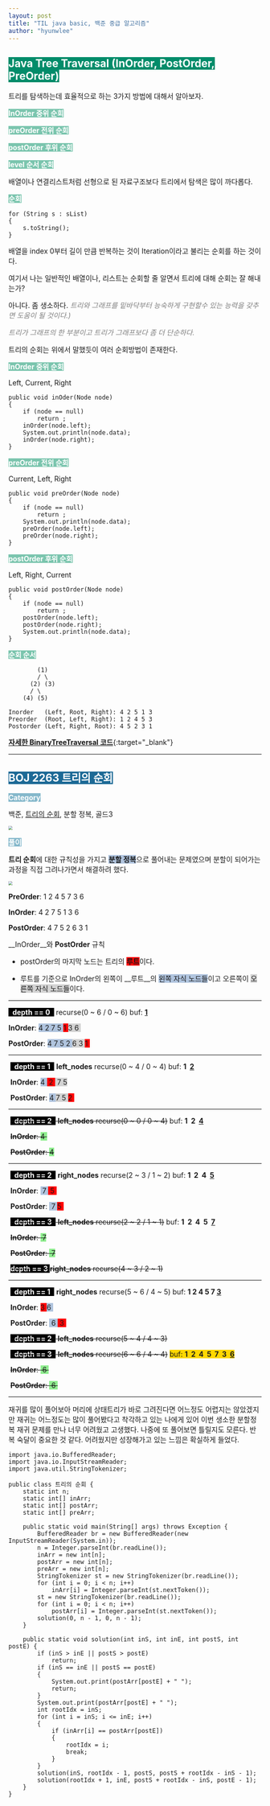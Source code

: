 ```yaml
---
layout: post
title: "TIL java basic, 백준 중급 알고리즘"
author: "hyunwlee"
---
```


## <span style="background-color:#028C6A; color:white">Java Tree Traversal (InOrder, PostOrder, PreOrder)</span>

트리를 탐색하는데 효율적으로 하는 3가지 방법에 대해서 알아보자.

<span style="background-color:#7BC5AE; color:white"><strong>InOrder 중위 순회</strong></span>

<span style="background-color:#7BC5AE; color:white"><strong>preOrder 전위 순회</strong></span>

<span style="background-color:#7BC5AE; color:white"><strong>postOrder 후위 순회</strong></span>

<span style="background-color:#7BC5AE; color:white"><strong>level 순서 순회</strong></span>

배열이나 연결리스트처럼 선형으로 된 자료구조보다 트리에서 탐색은 많이 까다롭다.

<span style="background-color:#7BC5AE; color:white"><strong> 순회</strong></span>

```
for (String s : sList)
{
	s.toString();
}
```

배열을 index 0부터 길이 만큼 반복하는 것이 Iteration이라고 불리는 순회를 하는 것이다.

여기서 나는 일반적인 배열이나, 리스트는 순회할 줄 알면서 트리에 대해 순회는 잘 해내는가?

아니다. 좀 생소하다. <span style="color:grey">_트리와 그래프를 밑바닥부터 능숙하게 구현할수 있는 능력을 갖추면 도움이 될 것이다.)_</span>

<span style="color:grey">_트리가 그래프의 한 부분이고 트리가 그래프보다 좀 더 단순하다._</span>

트리의 순회는 위에서 말했듯이 여러 순회방법이 존재한다.



<span style="background-color:#7BC5AE; color:white"><strong>InOrder 중위 순회</strong></span>

Left, Current, Right

```
public void inOder(Node node)
{
	if (node == null)
		return ;
	inOrder(node.left);
	System.out.println(node.data);
	inOrder(node.right);
}
```



<span style="background-color:#7BC5AE; color:white"><strong>preOrder 전위 순회</strong></span>

Current, Left, Right

```
public void preOrder(Node node)
{
	if (node == null)
		return ;
	System.out.println(node.data);
	preOrder(node.left);
	preOrder(node.right);
}
```



<span style="background-color:#7BC5AE; color:white"><strong>postOrder 후위 순회</strong></span>

Left, Right, Current

```
public void postOrder(Node node)
{
	if (node == null)
		return ;
	postOrder(node.left);
	postOrder(node.right);
	System.out.println(node.data);
}
```



<span style="background-color:#7BC5AE; color:white"><strong>순회 순서</strong></span>

```
        (1)
        / \
      (2) (3)
      / \
    (4) (5)

Inorder   (Left, Root, Right): 4 2 5 1 3
Preorder  (Root, Left, Right): 1 2 4 5 3
Postorder (Left, Right, Root): 4 5 2 3 1
```

[__자세한 BinaryTreeTraversal 코드__](https://github.com/hyunwlee-dev/problem-solving/blob/master/datastructure/tree/Binary_Tree_Traversal.md){:target="_blank"}

---

## <span style="background-color:#1D6A96; color:white">BOJ 2263 트리의 순회</span>

<span style="background-color:#85B8CB; color:white"><strong> Category </strong></span>

백준, [트리의 순회](https://www.acmicpc.net/problem/2263), 분할 정복, 골드3

<img src="https://github.com/hyunwlee-dev/TIL/blob/fdc991f388d5b26d47b85afe210ba42a38d95ae7/images/tree/treeTraversal.png?raw=true" style="zoom:50%;" />  



<span style="background-color:#85B8CB; color:white"><strong> 풀이 </strong></span>

<strong>트리 순회</strong>에 대한 규칙성을 가지고 <span style="background-color:lightsteelblue">__분할 정복__</span>으로 풀어내는 문제였으며 분할이 되어가는 과정을 직접 그려나가면서 해결하려 했다.



<img src="https://github.com/hyunwlee-dev/TIL/blob/258c2c2b5e58b3bbd89b8f1ff183cfb55f3d08f1/images/tree/tree5.png?raw=true" style="zoom:50%;" />

__PreOrder__:   1 2 4 5 7 3 6

__InOrder__:      4 2 7 5 1 3 6

__PostOrder__: 4 7 5 2 6 3 1



__InOrder__와 __PostOrder__ 규칙

- postOrder의 마지막 노드는 트리의 <span style="background-color:red">__루트__</span>이다.

- 루트를 기준으로 InOrder의 왼쪽이 __루트__의 <span style="background-color:lightsteelblue">왼쪽 자식 노드들</span>이고 오른쪽이 <span style="background-color:lightgray">오른쪽 자식 노드들</span>이다.

---

<span style="background-color:black; color:white">  __depth == 0__  </span> 	 recurse(0 ~ 6 /  0 ~ 6)								          <span style="background-color:white"> buf: <u>__1__</u> </span>

__InOrder__:      <span style="background-color:lightsteelblue"> 4 2 7 5 </span><span style="background-color:red">  1 </span><span style="background-color:lightgray"> 3 6 </span>

__PostOrder__: <span style="background-color:lightsteelblue"> 4 7 5 2 </span><span style="background-color:lightgray"> 6 3 </span><span style="background-color:red"> 1 </span>

---

​			<span style="background-color:black; color:white">  __depth == 1__  </span> 	__left_nodes__ recurse(0 ~ 4 /  0 ~ 4)	     		<span style="background-color:white"> buf: __1  <u>2</u>__ </span>

​			__InOrder__:      <span style="background-color:lightsteelblue"> 4 </span><span style="background-color:red"> 2 </span><span style="background-color:lightgray"> 7 5  </span>

​			__PostOrder__: <span style="background-color:lightsteelblue"> 4 </span><span style="background-color:lightgray"> 7  5 </span><span style="background-color:red"> 2 </span>

---

​						~~<span style="background-color:black; color:white">  __depth == 2__  </span> 	__left_nodes__ recurse(0 ~ 0 /  0 ~ 4)~~	    	<span style="background-color:white"> buf: __1  2  <u>4</u>__ </span>

​						~~__InOrder__:      <span style="background-color:lightgreen"> 4 </span>~~

​						~~__PostOrder__: <span style="background-color:lightgreen"> 4 </span>~~

---

​						<span style="background-color:black; color:white">  __depth == 2__  </span> 	__right_nodes__ recurse(2 ~ 3 /  1 ~ 2) 		<span style="background-color:white"> buf: __1  2  4  <u>5</u>__ </span>

​						__InOrder__:      <span style="background-color:lightsteelblue"> 7 </span><span style="background-color:red"> 5 </span>

​						__PostOrder__: <span style="background-color:lightsteelblue"> 7 </span><span style="background-color:red"> 5 </span>

​									~~<span style="background-color:black; color:white">  __depth == 3__  </span> 	__left_nodes__ recurse(2 ~ 2 /  1 ~ 1)~~ 	   <span style="background-color:white"> buf: __1  2  4  5  <u>7</u>__ </span>

​									~~__InOrder__:      <span style="background-color:lightgreen"> 7 </span>~~

​									~~__PostOrder__: <span style="background-color:lightgreen"> 7 </span>~~

​									~~<span style="background-color:black; color:white">  __depth == 3__  </span> 	__right_nodes__ recurse(4 ~ 3 /  2 ~ 1)~~ 

---

​			<span style="background-color:black; color:white">  __depth == 1__  </span>    __right_nodes__ recurse(5 ~ 6 / 4 ~ 5)				buf: __1  2  4  5  7  <u>3</u>__ 

​			__InOrder__:      <span style="background-color:red"> 3 </span><span style="background-color:lightsteelblue"> 6 </span>

​			__PostOrder__:  <span style="background-color:lightsteelblue"> 6 </span><span style="background-color:red"> 3 </span>

​						~~<span style="background-color:black; color:white">  __depth == 2__  </span> 	__left_nodes__ recurse(5 ~ 4 /  4 ~ 3)~~

​									~~<span style="background-color:black; color:white">  __depth == 3__  </span> 	__left_nodes__ recurse(6 ~ 6 /  4 ~ 4)~~ 	   <span style="background-color:gold"> buf: __1  2  4  5  7  3  <u>6</u>__ </span>

​									~~__InOrder__:      <span style="background-color:lightgreen"> 6 </span>~~

​									~~__PostOrder__: <span style="background-color:lightgreen"> 6 </span>~~

---

재귀를 많이 풀어보아 머리에 상태트리가 바로 그려진다면 어느정도 어렵지는 않았겠지만 재귀는 어느정도는 많이 풀어봤다고 착각하고 있는 나에게 있어 이번 생소한 분할정복 재귀 문제를 만나 너무 어려웠고 고생했다. 나중에 또 풀어보면 틀릴지도 모른다. 반복 숙달이 중요한 것 같다. 어려웠지만 성장해가고 있는 느낌은 확실하게 들었다.


```
import java.io.BufferedReader;
import java.io.InputStreamReader;
import java.util.StringTokenizer;

public class 트리의 순회 {
    static int n;
    static int[] inArr;
    static int[] postArr;
    static int[] preArr;

    public static void main(String[] args) throws Exception {
        BufferedReader br = new BufferedReader(new InputStreamReader(System.in));
        n = Integer.parseInt(br.readLine());
        inArr = new int[n];
        postArr = new int[n];
        preArr = new int[n];
        StringTokenizer st = new StringTokenizer(br.readLine());
        for (int i = 0; i < n; i++)
            inArr[i] = Integer.parseInt(st.nextToken());
        st = new StringTokenizer(br.readLine());
        for (int i = 0; i < n; i++)
            postArr[i] = Integer.parseInt(st.nextToken());
        solution(0, n - 1, 0, n - 1);
    }

    public static void solution(int inS, int inE, int postS, int postE) {
        if (inS > inE || postS > postE)
            return;
        if (inS == inE || postS == postE)
        {
            System.out.print(postArr[postE] + " ");
            return;
        }
        System.out.print(postArr[postE] + " ");
        int rootIdx = inS;
        for (int i = inS; i <= inE; i++)
        {
            if (inArr[i] == postArr[postE])
            {
                rootIdx = i;
                break;
            }
        }
        solution(inS, rootIdx - 1, postS, postS + rootIdx - inS - 1);
        solution(rootIdx + 1, inE, postS + rootIdx - inS, postE - 1);
    }
}
```


